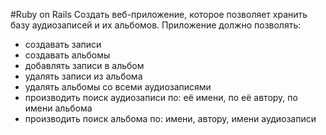 
#Ruby on Rails
Создать веб-приложение, которое позволяет хранить базу аудиозаписей и их альбомов.
Приложение должно позволять:
- создавать записи
- создавать альбомы
- добавлять записи в альбом
- удалять записи из альбома
- удалять альбомы со всеми аудиозаписями
- производить поиск аудиозаписи по: её имени, по её автору, по имени альбома
- производить поиск альбома по: имени, автору, имени аудиозаписи 